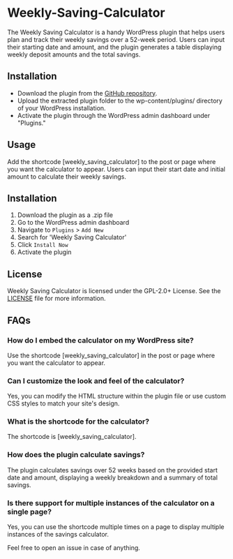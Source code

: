 # Weekly-Saving-Calculator
The Weekly Saving Calculator is a handy WordPress plugin that helps users plan and track their weekly savings over a 52-week period. Users can input their starting date and amount, and the plugin generates a table displaying weekly deposit amounts and the total savings. 

## Installation

- Download the plugin from the [GitHub repository](https://github.com/lumumbapl/Weekly-Saving-Calculator).
- Upload the extracted plugin folder to the wp-content/plugins/ directory of your WordPress installation.
- Activate the plugin through the WordPress admin dashboard under "Plugins."

## Usage

Add the shortcode [weekly_saving_calculator] to the post or page where you want the calculator to appear. Users can input their start date and initial amount to calculate their weekly savings.

## Installation

1. Download the plugin as a .zip file
2. Go to the WordPress admin dashboard
3. Navigate to `Plugins` > `Add New`
4. Search for 'Weekly Saving Calculator'
5. Click `Install Now`
6. Activate the plugin

## License

Weekly Saving Calculator is licensed under the GPL-2.0+ License. See the [LICENSE](http://www.gnu.org/licenses/gpl-2.0.txt) file for more information.

## FAQs

### How do I embed the calculator on my WordPress site?
Use the shortcode [weekly_saving_calculator] in the post or page where you want the calculator to appear.

### Can I customize the look and feel of the calculator?
Yes, you can modify the HTML structure within the plugin file or use custom CSS styles to match your site's design.

### What is the shortcode for the calculator?
The shortcode is [weekly_saving_calculator].

### How does the plugin calculate savings?
The plugin calculates savings over 52 weeks based on the provided start date and amount, displaying a weekly breakdown and a summary of total savings.

### Is there support for multiple instances of the calculator on a single page?
Yes, you can use the shortcode multiple times on a page to display multiple instances of the savings calculator.

Feel free to open an issue in case of anything. 
